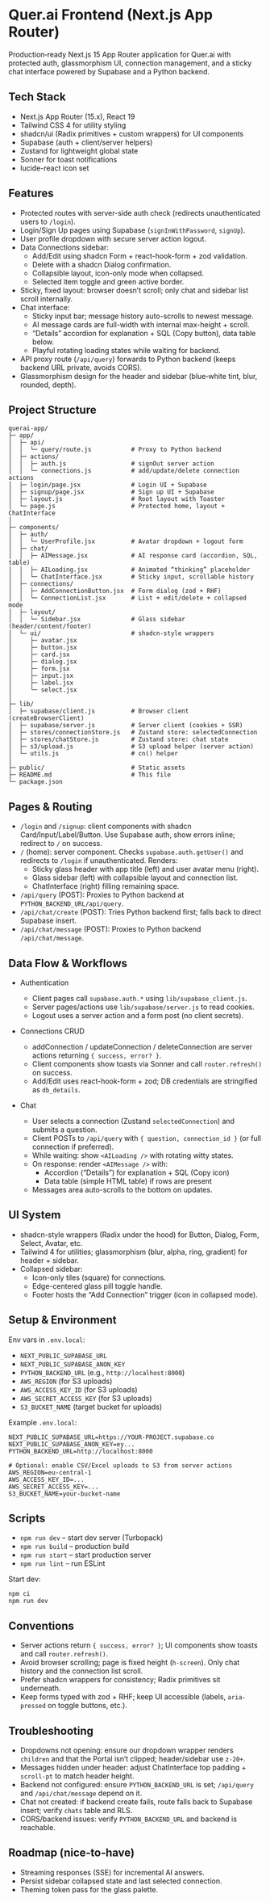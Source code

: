 # Quer.ai Frontend (Next.js App Router)

Production‑ready Next.js 15 App Router application for Quer.ai with protected auth, glassmorphism UI, connection management, and a sticky chat interface powered by Supabase and a Python backend.

## Tech Stack

- Next.js App Router (15.x), React 19
- Tailwind CSS 4 for utility styling
- shadcn/ui (Radix primitives + custom wrappers) for UI components
- Supabase (auth + client/server helpers)
- Zustand for lightweight global state
- Sonner for toast notifications
- lucide-react icon set

## Features

- Protected routes with server-side auth check (redirects unauthenticated users to `/login`).
- Login/Sign Up pages using Supabase (`signInWithPassword`, `signUp`).
- User profile dropdown with secure server action logout.
- Data Connections sidebar:
  - Add/Edit using shadcn Form + react-hook-form + zod validation.
  - Delete with a shadcn Dialog confirmation.
  - Collapsible layout, icon-only mode when collapsed.
  - Selected item toggle and green active border.
- Sticky, fixed layout: browser doesn’t scroll; only chat and sidebar list scroll internally.
- Chat interface:
  - Sticky input bar; message history auto-scrolls to newest message.
  - AI message cards are full-width with internal max-height + scroll.
  - “Details” accordion for explanation + SQL (Copy button), data table below.
  - Playful rotating loading states while waiting for backend.
- API proxy route (`/api/query`) forwards to Python backend (keeps backend URL private, avoids CORS).
- Glassmorphism design for the header and sidebar (blue‑white tint, blur, rounded, depth).

## Project Structure

```
querai-app/
├─ app/
│  ├─ api/
│  │  └─ query/route.js           # Proxy to Python backend
│  ├─ actions/
│  │  ├─ auth.js                  # signOut server action
│  │  └─ connections.js           # add/update/delete connection actions
│  ├─ login/page.jsx              # Login UI + Supabase
│  ├─ signup/page.jsx             # Sign up UI + Supabase
│  ├─ layout.js                   # Root layout with Toaster
│  └─ page.js                     # Protected home, layout + ChatInterface
│
├─ components/
│  ├─ auth/
│  │  └─ UserProfile.jsx          # Avatar dropdown + logout form
│  ├─ chat/
│  │  ├─ AIMessage.jsx            # AI response card (accordion, SQL, table)
│  │  ├─ AILoading.jsx            # Animated “thinking” placeholder
│  │  └─ ChatInterface.jsx        # Sticky input, scrollable history
│  ├─ connections/
│  │  ├─ AddConnectionButton.jsx  # Form dialog (zod + RHF)
│  │  └─ ConnectionList.jsx       # List + edit/delete + collapsed mode
│  ├─ layout/
│  │  └─ Sidebar.jsx              # Glass sidebar (header/content/footer)
│  └─ ui/                         # shadcn-style wrappers
│     ├─ avatar.jsx
│     ├─ button.jsx
│     ├─ card.jsx
│     ├─ dialog.jsx
│     ├─ form.jsx
│     ├─ input.jsx
│     ├─ label.jsx
│     └─ select.jsx
│
├─ lib/
│  ├─ supabase/client.js          # Browser client (createBrowserClient)
│  ├─ supabase/server.js          # Server client (cookies + SSR)
│  ├─ stores/connectionStore.js   # Zustand store: selectedConnection
│  ├─ stores/chatStore.js         # Zustand store: chat state
│  ├─ s3/upload.js                # S3 upload helper (server action)
│  └─ utils.js                    # cn() helper
│
├─ public/                        # Static assets
├─ README.md                      # This file
└─ package.json
```

## Pages & Routing

- `/login` and `/signup`: client components with shadcn Card/Input/Label/Button. Use Supabase auth, show errors inline; redirect to `/` on success.
- `/` (home): server component. Checks `supabase.auth.getUser()` and redirects to `/login` if unauthenticated. Renders:
  - Sticky glass header with app title (left) and user avatar menu (right).
  - Glass sidebar (left) with collapsible layout and connection list.
  - ChatInterface (right) filling remaining space.
- `/api/query` (POST): Proxies to Python backend at `PYTHON_BACKEND_URL/api/query`.
- `/api/chat/create` (POST): Tries Python backend first; falls back to direct Supabase insert.
- `/api/chat/message` (POST): Proxies to Python backend `/api/chat/message`.

## Data Flow & Workflows

- Authentication
  - Client pages call `supabase.auth.*` using `lib/supabase_client.js`.
  - Server pages/actions use `lib/supabase/server.js` to read cookies.
  - Logout uses a server action and a form post (no client secrets).

- Connections CRUD
  - addConnection / updateConnection / deleteConnection are server actions returning `{ success, error? }`.
  - Client components show toasts via Sonner and call `router.refresh()` on success.
  - Add/Edit uses react-hook-form + zod; DB credentials are stringified as `db_details`.

- Chat
  - User selects a connection (Zustand `selectedConnection`) and submits a question.
  - Client POSTs to `/api/query` with `{ question, connection_id }` (or full connection if preferred).
  - While waiting: show `<AILoading />` with rotating witty states.
  - On response: render `<AIMessage />` with:
    - Accordion (“Details”) for explanation + SQL (Copy icon)
    - Data table (simple HTML table) if rows are present
  - Messages area auto-scrolls to the bottom on updates.

## UI System

- shadcn-style wrappers (Radix under the hood) for Button, Dialog, Form, Select, Avatar, etc.
- Tailwind 4 for utilities; glassmorphism (blur, alpha, ring, gradient) for header + sidebar.
- Collapsed sidebar:
  - Icon-only tiles (square) for connections.
  - Edge-centered glass pill toggle handle.
  - Footer hosts the “Add Connection” trigger (icon in collapsed mode).

## Setup & Environment

Env vars in `.env.local`:
- `NEXT_PUBLIC_SUPABASE_URL`
- `NEXT_PUBLIC_SUPABASE_ANON_KEY`
- `PYTHON_BACKEND_URL` (e.g., `http://localhost:8000`)
- `AWS_REGION` (for S3 uploads)
- `AWS_ACCESS_KEY_ID` (for S3 uploads)
- `AWS_SECRET_ACCESS_KEY` (for S3 uploads)
- `S3_BUCKET_NAME` (target bucket for uploads)

Example `.env.local`:
```
NEXT_PUBLIC_SUPABASE_URL=https://YOUR-PROJECT.supabase.co
NEXT_PUBLIC_SUPABASE_ANON_KEY=ey...
PYTHON_BACKEND_URL=http://localhost:8000

# Optional: enable CSV/Excel uploads to S3 from server actions
AWS_REGION=eu-central-1
AWS_ACCESS_KEY_ID=...
AWS_SECRET_ACCESS_KEY=...
S3_BUCKET_NAME=your-bucket-name
```

## Scripts

- `npm run dev` – start dev server (Turbopack)
- `npm run build` – production build
- `npm run start` – start production server
- `npm run lint` – run ESLint

Start dev:
```
npm ci
npm run dev
```

## Conventions

- Server actions return `{ success, error? }`; UI components show toasts and call `router.refresh()`.
- Avoid browser scrolling; page is fixed height (`h-screen`). Only chat history and the connection list scroll.
- Prefer shadcn wrappers for consistency; Radix primitives sit underneath.
- Keep forms typed with zod + RHF; keep UI accessible (labels, `aria-pressed` on toggle buttons, etc.).

## Troubleshooting

- Dropdowns not opening: ensure our dropdown wrapper renders `children` and that the Portal isn’t clipped; header/sidebar use `z-20+`.
- Messages hidden under header: adjust ChatInterface top padding + `scroll-pt` to match header height.
- Backend not configured: ensure `PYTHON_BACKEND_URL` is set; `/api/query` and `/api/chat/message` depend on it.
- Chat not created: if backend create fails, route falls back to Supabase insert; verify `chats` table and RLS.
- CORS/backend issues: verify `PYTHON_BACKEND_URL` and backend is reachable.

## Roadmap (nice‑to‑have)

- Streaming responses (SSE) for incremental AI answers.
- Persist sidebar collapsed state and last selected connection.
- Theming token pass for the glass palette.
